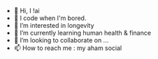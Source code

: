 - 👋 Hi, I !ai
- 🚀 I code when I'm bored.
- 👀 I’m interested in longevity 
- 🌱 I’m currently learning human health & finance
- 💞️ I’m looking to collaborate on ...
- 📫 How to reach me : my aham social

<!---
0arpan/0arpan is a ✨ special ✨ repository because its `README.md` (this file) appears on your GitHub profile.
You can click the Preview link to take a look at your changes.
--->
